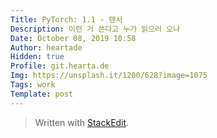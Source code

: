 ```yaml
---
Title: PyTorch: 1.1 - 텐서
Description: 이런 거 쓴다고 누가 읽으러 오나
Date: October 08, 2019 10:58
Author: heartade
Hidden: true
Profile: git.hearta.de
Img: https://unsplash.it/1200/628?image=1075
Tags: work
Template: post
---
```



> Written with [StackEdit](https://stackedit.io/).
<!--stackedit_data:
eyJoaXN0b3J5IjpbMTc0NzY0Mjc2Nyw3MzA5OTgxMTZdfQ==
-->
